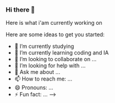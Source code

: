 ### Hi there 👋

Here is what i'am currently working on

Here are some ideas to get you started:

- 🔭 I’m currently studying
- 🌱 I’m currently learning coding and IA
- 👯 I’m looking to collaborate on ...
- 🤔 I’m looking for help with ...
- 💬 Ask me about ...
- 📫 How to reach me: ...
- 😄 Pronouns: ...
- ⚡ Fun fact: ...
-->
